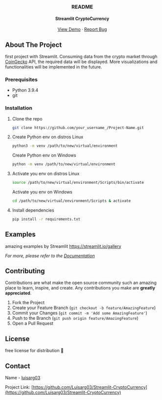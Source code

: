 <p align="center">

  <h3 align="center">README</h3>
  <h4 align="center">Streamlit CryptoCurrency</h4>
  <p align="center">
    <a href="">View Demo</a>
    ·
    <a href="https://github.com/Luisarg03/Streamlit-CryptoCurrency/issues">Report Bug</a>
  </p>
</p>


<!-- ABOUT THE PROJECT -->
## About The Project

first project with Streamlit.
Consuming data from the crypto market through [CoinGecko](https://www.coingecko.com/en/api/documentation) API, the required data will be displayed.
More visualizations and functionalities will be implemented in the future.

### Prerequisites

* Python 3.9.4
* git

### Installation

1. Clone the repo
   ```sh
   git clone https://github.com/your_username_/Project-Name.git
   ```
2. Create Python env on distros Linux
   ```sh
   python3 -m venv /path/to/new/virtual/environment
   ```
   Create Python env on Windows
   ```sh
   python -m venv /path/to/new/virtual/environment
   ```
3. Activate you env on distros Linux
   ```sh
   source /path/to/new/virtual/environment/Scripts/bin/activate
   ```
   Activate you env on Windows
   ```sh
   cd /path/to/new/virtual/environment/Scripts & activate
   ```
4. Install dependencies
   ```sh
   pip install -r requirements.txt
   ```



<!-- USAGE EXAMPLES -->
## Examples

amazing examples by Streamlit https://streamlit.io/gallery

_For more, please refer to the [Documentation](https://docs.streamlit.io/en/stable/)_

<!-- CONTRIBUTING -->
## Contributing

Contributions are what make the open source community such an amazing place to learn, inspire, and create. Any contributions you make are **greatly appreciated**.

1. Fork the Project
2. Create your Feature Branch (`git checkout -b feature/AmazingFeature`)
3. Commit your Changes (`git commit -m 'Add some AmazingFeature'`)
4. Push to the Branch (`git push origin feature/AmazingFeature`)
5. Open a Pull Request



<!-- LICENSE -->
## License

free license for distribution 🖤



<!-- CONTACT -->
## Contact

Name - [luisarg03](https://www.linkedin.com/in/luisarg03/)

Project Link: [https://github.com/Luisarg03/Streamlit-CryptoCurrency](https://github.com/Luisarg03/Streamlit-CryptoCurrency)